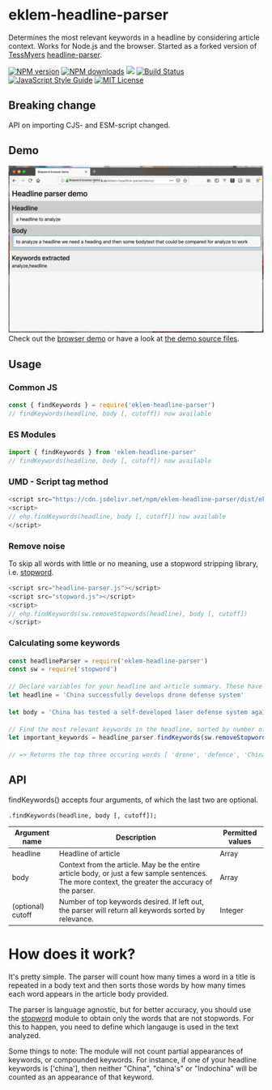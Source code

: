 # eklem-headline-parser

Determines the most relevant keywords in a headline by considering article context. Works for Node.js and the browser. Started as a forked version of [TessMyers](https://github.com/TessMyers) [headline-parser](https://github.com/TessMyers/headline-parser).

[![NPM version][npm-version-image]][npm-url]
[![NPM downloads][npm-downloads-image]][npm-url]
[![](https://data.jsdelivr.com/v1/package/npm/eklem-headline-parser/badge?style=rounded)](https://www.jsdelivr.com/package/npm/eklem-headline-parser)
[![Build Status][build-image]][build-url]
[![JavaScript Style Guide][standardjs-image]][standardjs-url]
[![MIT License][license-image]][license-url]

## Breaking change

API on importing CJS- and ESM-script changed. 
## Demo
![Browser demo screenshot](./demo/ehp-demo-screenshot.png)
Check out the [browser demo](https://eklem.github.io/eklem-headline-parser/demo/) or have a look at [the demo source files](https://github.com/eklem/eklem-headline-parser/tree/master/demo).


## Usage

### Common JS
```javascript
const { findKeywords } = require('eklem-headline-parser')
// findKeywords(headline, body [, cutoff]) now available
```

### ES Modules
```javascript
import { findKeywords } from 'eklem-headline-parser'
// findKeywords(headline, body [, cutoff]) now available
```

### UMD - Script tag method
```javascript
<script src="https://cdn.jsdelivr.net/npm/eklem-headline-parser/dist/eklem-headline-parser.umd.min.js"></script>
<script>
// ehp.findKeywords(headline, body [, cutoff]) now available
</script>
```

### Remove noise
To skip all words with little or no meaning, use a stopword stripping library, i.e. [stopword](https://github.com/fergiemcdowall/stopword).

```javascript
<script src="headline-parser.js"></script>
<script src="stopword.js"></script>
<script>
// ehp.findKeywords(sw.removeStopwords(headline), body [, cutoff])
</script>
```

### Calculating some keywords

```javascript
const headlineParser = require('eklem-headline-parser')
const sw = require('stopword')

// Declare variables for your headline and article summary. These have been edited to provide a good example.
let headline = 'China successfully develops drone defense system'

let body = 'China has tested a self-developed laser defense system against small-scale low-altitude drones, state media said on Sunday. Reportedly, the drone defense is designed to destroy small-scale drones flying within an altitude of 500 meters and at speeds below 50 meters per second. In addition to the drone network, china has developed stealth jets and has built one aircraft carrier.'

// Find the most relevant keywords in the headline, sorted by number of appearances in the body text
let important_keywords = headline_parser.findKeywords(sw.removeStopwords(headline.split(' ')), body.split(' '), 3);

// => Returns the top three occuring words [ 'drone', 'defence', 'China' ], with 'drone' appearing most often.
```

## API

findKeywords() accepts four arguments, of which the last two are optional. 

    .findKeywords(headline, body [, cutoff]);

| Argument name | Description | Permitted values |
|---------------|-------------|------------------|
| headline| Headline of article | Array|
| body | Context from the article. May be the entire article body, or just a few sample sentences. The more context, the greater the accuracy of the parser.| Array|
| (optional) cutoff | Number of top keywords desired. If left out, the parser will return all keywords sorted by relevance. | Integer |
  
# How does it work?

It's pretty simple.  The parser will count how many times a word in a title is repeated in a body text and then sorts those words by how many times each word appears in the article body provided.

The parser is language agnostic, but for better accuracy, you should use the [stopword](https://www.npmjs.org/package/stopword) module to obtain only the words that are not stopwords. For this to happen, you need to define which langauge is used in the text analyzed.

Some things to note: The module will not count partial appearances of keywords, or compounded keywords. For instance, if one of your headline keywords is ['china'], then neither "China", "china's" or "Indochina" will be counted as an appearance of that keyword.


[license-image]: http://img.shields.io/badge/license-MIT-blue.svg?style=flat
[license-url]: LICENSE
[npm-url]: https://npmjs.org/package/eklem-headline-parser
[npm-version-image]: http://img.shields.io/npm/v/eklem-headline-parser.svg?style=flat
[npm-downloads-image]: http://img.shields.io/npm/dm/eklem-headline-parser.svg?style=flat
[build-url]: https://github.com/eklem/eklem-headline-parser/actions/workflows/tests.yml
[build-image]: https://github.com/eklem/eklem-headline-parser/actions/workflows/tests.yml/badge.svg
[standardjs-url]: https://standardjs.com
[standardjs-image]: https://img.shields.io/badge/code_style-standard-brightgreen.svg?style=flat-square
